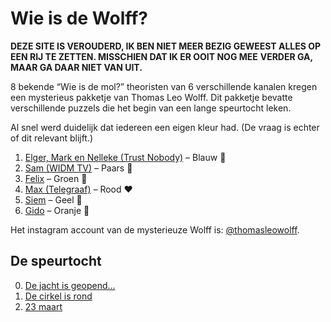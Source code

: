 # Wie is de Wolff?

**DEZE SITE IS VEROUDERD, IK BEN NIET MEER BEZIG GEWEEST ALLES OP EEN RIJ TE ZETTEN.  MISSCHIEN DAT IK ER OOIT NOG MEE**
**VERDER GA, MAAR GA DAAR NIET VAN UIT.**

8 bekende “Wie is de mol?” theoristen van 6 verschillende kanalen kregen een mysterieus pakketje van Thomas Leo Wolff.
Dit pakketje bevatte verschillende puzzels die het begin van een lange speurtocht leken.

Al snel werd duidelijk dat iedereen een eigen kleur had.  (De vraag is echter of dit relevant blijft.)

1. [Elger, Mark en Nelleke (Trust Nobody)](https://www.instagram.com/trustnobodycast/) – Blauw 💙
2. [Sam (WIDM TV)](https://www.instagram.com/widmtv/) – Paars 💜
3. [Felix](https://www.instagram.com/felixwidm/) – Groen 💚
4. [Max (Telegraaf)](https://www.instagram.com/max_vdbroek/) – Rood ❤️
5. [Siem](https://www.instagram.com/siemvaneek/) – Geel 💛
6. [Gido](https://www.instagram.com/wieisdemol_gido/) – Oranje 🧡

Het instagram account van de mysterieuze Wolff is: [@thomasleowolff](https://www.instagram.com/thomasleowolff/).

## De speurtocht

0. [De jacht is geopend…](./start.md)
1. [De cirkel is rond](./puzzels.md)
2. [23 maart](./23-maart.md)
